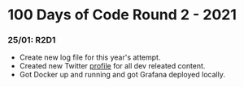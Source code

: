 # 100 Days of Code Round 2 - 2021 

### 25/01: R2D1 

- Create new log file for this year's attempt. 
- Created new Twitter [profile](https://twitter.com/elliotdev_) for all dev releated content.
- Got Docker up and running and got Grafana deployed locally.
